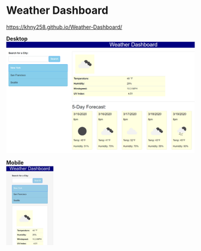 # Weather Dashboard
https://khny258.github.io/Weather-Dashboard/

<strong>Desktop</strong>
<br>
<img src="desktop.png">

<strong>Mobile</strong>
<br>
<img src="mobile.jpg" width="25%" height="25%">
